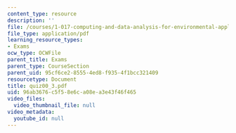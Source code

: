 ```yaml
---
content_type: resource
description: ''
file: /courses/1-017-computing-and-data-analysis-for-environmental-applications-fall-2003/96ab3676c5f58e6ca08ea3e43f46f465_quiz00_3.pdf
file_type: application/pdf
learning_resource_types:
- Exams
ocw_type: OCWFile
parent_title: Exams
parent_type: CourseSection
parent_uid: 95cf6ce2-8555-4ed8-f935-4f1bcc321409
resourcetype: Document
title: quiz00_3.pdf
uid: 96ab3676-c5f5-8e6c-a08e-a3e43f46f465
video_files:
  video_thumbnail_file: null
video_metadata:
  youtube_id: null
---
```

